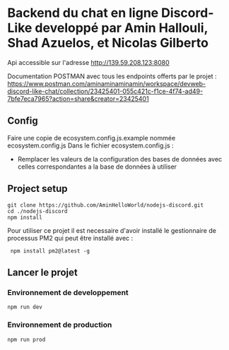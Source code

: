 # Backend du chat en ligne Discord-Like developpé par Amin Hallouli, Shad Azuelos, et Nicolas Gilberto
Api accessible sur l'adresse http://139.59.208.123:8080 

Documentation POSTMAN avec tous les endpoints offerts par le projet :
https://www.postman.com/aminaminaminamin/workspace/devweb-discord-like-chat/collection/23425401-055c421c-f1ce-4f74-ad49-7bfe7eca7965?action=share&creator=23425401


## Config
Faire une copie de ecosystem.config.js.example nommée ecosystem.config.js
Dans le fichier ecosystem.config.js : 
 - Remplacer les valeurs de la configuration des bases de données avec celles correspondantes a la base de données à utiliser


## Project setup
```
git clone https://github.com/AminHelloWorld/nodejs-discord.git
cd ./nodejs-discord
npm install
```

Pour utiliser ce projet il est necessaire d'avoir installé le gestionnaire de processus PM2 qui peut être installé avec : 
```
 npm install pm2@latest -g
```

## Lancer le projet
### Environnement de developpement 
```
npm run dev
```
### Environnement de production 
```
npm run prod
```
